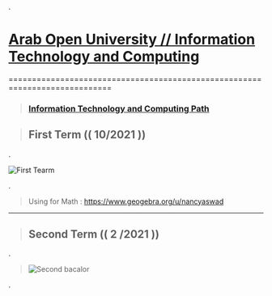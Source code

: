 


.


 # [Arab Open University //  Information Technology and Computing   ](https://mdl.arabou.edu.kw/jordan/)





============================================================================

> ### **[Information Technology and Computing Path](https://github.com/nancyalaswad90/nancyalaswad90/blob/master/second%20.md)**



> ## First Term (( 10/2021 )) 

.



![First Tearm](https://user-images.githubusercontent.com/36210723/136666273-f3189e56-cd49-4499-b054-49bceb1b3986.png)




.




> Using for Math : https://www.geogebra.org/u/nancyaswad


-------------------------

> ## Second Term  (( 2 /2021 )) 

.

> ![Second bacalor](https://user-images.githubusercontent.com/36210723/125790753-b6518979-2d7d-4ae4-ac66-d3971287fa08.png)

.

